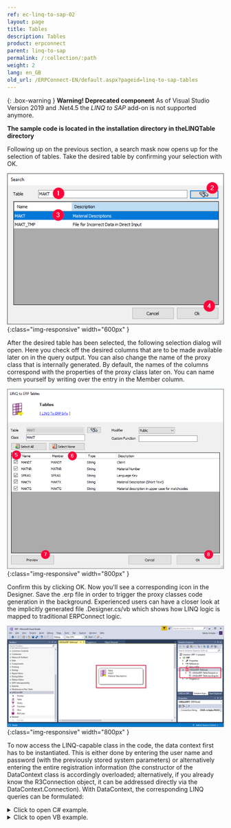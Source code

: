 ```yaml
---
ref: ec-linq-to-sap-02
layout: page
title: Tables
description: Tables
product: erpconnect
parent: linq-to-sap
permalink: /:collection/:path
weight: 2
lang: en_GB
old_url: /ERPConnect-EN/default.aspx?pageid=linq-to-sap-tables
---
```


{: .box-warning }
**Warning! Deprecated component** 
As of Visual Studio Version 2019 and .Net4.5 the *LINQ to SAP* add-on is not supported anymore.


**The sample code is located in the installation directory in theLINQTable directory**

Following up on the previous section, a search mask now opens up for the selection of tables. Take the desired table by confirming your selection with OK. 

![LINQToERP-Tables-001](/img/content/LINQToERP-Tables-001.png){:class="img-responsive" width="600px" }


After the desired table has been selected, the following selection dialog will open. Here you check off the desired columns that are to be made available later on in the query output. You can also change the name of the proxy class that is internally generated. By default, the names of the columns correspond with the properties of the proxy class later on. You can name them yourself by writing over the entry in the Member column.

![LINQToERP-Tables-002](/img/content/LINQToERP-Tables-002.png){:class="img-responsive" width="800px" }

Confirm this by clicking OK. Now you'll see a corresponding icon in the Designer. Save the .erp file in order to trigger the proxy classes code generation in the background. Experienced users can have a closer look at the implicitly generated file .Designer.cs/vb which shows how LINQ logic is mapped to traditional ERPConnect logic.  

![LINQToERP-Tables-003](/img/content/LINQToERP-Tables-003.png){:class="img-responsive" width="800px" }

To now access the LINQ-capable class in the code, the data context first has to be instantiated. This is either done by entering the user name and password (with the previously stored system parameters) or alternatively entering the entire registration information (the constructor of the DataContext class is accordingly overloaded; alternatively, if you already know the R3Connection object, it can be addressed directly via the DataContext.Connection). With DataContext, the corresponding LINQ queries can be formulated: 


<details>
<summary>Click to open C# example.</summary>
{% highlight csharp %}
static void Main(string[] args) 
{ 
   SAPContext sc = new SAPContext("TestUser", "SECRET01"); 
  
   var MyTexts = from t in sc.MAKTList 
             where t.MATNR.StartsWith("100") 
             && t.SPRAS == "D" 
             select t; 
  
   foreach (var MyText in MyTexts) 
      Console.WriteLine(MyText.MATNR + " " + MyText.MAKTX); 
   Console.WriteLine("Press any key to exit"); 
   Console.ReadLine(); 
}
{% endhighlight %}
</details>

<details>
<summary>Click to open VB example.</summary>
{% highlight visualbasic %}
Sub Main() 
   Dim sc As New LINQTable.SAPContext("TestUser", "SECRET01") 
   Dim MyTexts = From t In sc.MAKTList _ 
            Where t.MATNR.StartsWith("100") _ 
            And t.SPRAS = "D" 
  
   For Each MyText In MyTexts 
      Console.WriteLine(MyText.MATNR & " " & _ 
      MyText.MAKTX) 
   Next 
  
   Console.WriteLine("Press any key to exit") 
   Console.ReadLine() 
End Sub
{% endhighlight %}
</details>